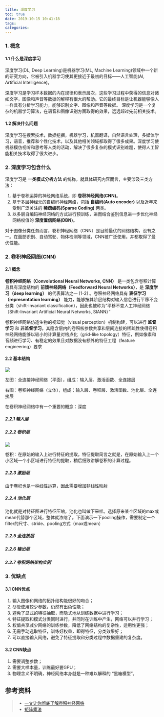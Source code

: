 ```yaml
---
title: 深度学习
toc: true
date: 2019-10-15 10:41:18
tags:
categories:
---
```


### 1. 概念

#### 1.1 什么是深度学习

深度学习(DL, Deep Learning)是机器学习(ML, Machine Learning)领域中一个新的研究方向，它被引入机器学习使其更接近于最初的目标——人工智能(AI, Artificial Intelligence)。

深度学习是学习样本数据的内在规律和表示层次，这些学习过程中获得的信息对诸如文字，图像和声音等数据的解释有很大的帮助。它的最终目标是让机器能够像人一样具有分析学习能力，能够识别文字、图像和声音等数据。 深度学习是一个复杂的机器学习算法，在语音和图像识别方面取得的效果，远远超过先前相关技术。

#### 1.2 解决什么问题

深度学习在搜索技术，数据挖掘，机器学习，机器翻译，自然语言处理，多媒体学习，语音，推荐和个性化技术，以及其他相关领域都取得了很多成果。深度学习使机器模仿视听和思考等人类的活动，解决了很多复杂的模式识别难题，使得人工智能相关技术取得了很大进步。

### 2. 深度学习包含什么

深度学习是 **一类模式分析方法** 的统称，就具体研究内容而言，主要涉及三类方法：

1. 基于卷积运算的神经网络系统，即 **卷积神经网络(CNN)**。
2. 基于多层神经元的自编码神经网络，包括 **自编码(Auto encoder)** 以及近年来受到广泛关注的 **稀疏编码(Sparse Coding)** 两类。
3. 以多层自编码神经网络的方式进行预训练，进而结合鉴别信息进一步优化神经网络权值的 **深度置信网络(DBN)**。

对于图像分类任务而言，卷积神经网络（CNN）是目前最优的网络结构，没有之一。在面部识别、自动驾驶、物体检测等领域，CNN被广泛使用，并都取得了最优性能。

### 2. 卷积神经网络(CNN)

#### 2.1 概念

**卷积神经网络（Convolutional Neural Networks, CNN）** 是一类包含卷积计算且具有深度结构的 **前馈神经网络（Feedforward Neural Networks）**，是 **深度学习（deep learning）** 的代表算法之一 [1-2]  。卷积神经网络具有 **表征学习（representation learning）** 能力，能够按其阶层结构对输入信息进行平移不变分类（shift-invariant classification），因此也被称为“平移不变人工神经网络（Shift-Invariant Artificial Neural Networks, SIANN）”

卷积神经网络仿造生物的视知觉（visual perception）机制构建，可以进行 **监督学习** 和 **非监督学习**，其隐含层内的卷积核参数共享和层间连接的稀疏性使得卷积神经网络能够以较小的计算量对格点化（grid-like topology）特征，例如像素和音频进行学习、有稳定的效果且对数据没有额外的特征工程（feature engineering）要求

#### 2.2 基本结构

![](http://file.elecfans.com/web1/M00/4F/88/pIYBAFreggeAJhflAACFamG9M3o011.png)

左图：全连接神经网络（平面），组成：输入层、激活函数、全连接层

右图：卷积神经网络（立体），组成：输入层、卷积层、激活函数、池化层、全连接层

在卷积神经网络中有一个重要的概念：深度

##### 2.2.1 输入层

##### 2.2.2 卷积层

![](http://file.elecfans.com/web1/M00/4F/88/pIYBAFreggeAHfAlAAA8kp6ixVw852.png)

卷积：在原始的输入上进行特征的提取。特征提取简言之就是，在原始输入上一个小区域一个小区域进行特征的提取，稍后细致讲解卷积的计算过程。

##### 2.2.3 激励层

由于卷积也是一种线性运算，因此需要增加非线性映射

##### 2.2.4 池化层

池化就是对特征图进行特征压缩，池化也叫做下采样。选择原来某个区域的max或mean代替那个区域，整体就浓缩了。下面演示一下pooling操作，需要制定一个filter的尺寸、stride、pooling方式（max或mean）

##### 2.2.5 全连接层

##### 2.2.6 输出层

##### 2.2.7 卷积网络架构实例

### 3. 优缺点

#### 3.1 CNN优点

1. 输入图像和网络的拓扑结构能很好的吻合；
2. 尽管使用较少参数，仍然有出色性能；
3. 避免了显式的特征抽取，而隐式地从训练数据中进行学习；
4. 特征提取和模式分类同时进行，并同时在训练中产生，网络可以并行学习；
5. 权值共享减少网络的训练参数，降低了网络结构的复杂性，适用性更强；
6. 无需手动选取特征，训练好权重，即得特征，分类效果好；
7. 可以直接输入网络，避免了特征提取和分类过程中数据重建的复杂度。

#### 3.2 CNN缺点

1. 需要调整参数；
2. 需要大样本量，训练最好要GPU；
3. 物理含义不明确，神经网络本身就是一种难以解释的 “黑箱模型”。

## 参考资料
> - [一文让你彻底了解卷积神经网络](https://blog.csdn.net/weixin_42451919/article/details/81381294)
> - [矩阵乘法](https://baike.baidu.com/item/%E7%9F%A9%E9%98%B5%E4%B9%98%E6%B3%95/5446029?fr=aladdin)

